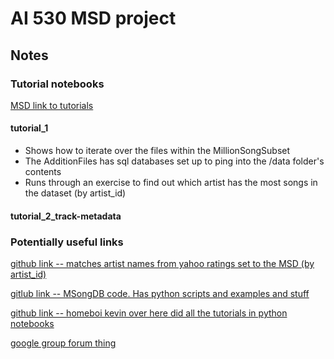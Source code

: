 # AI 530 MSD project

## Notes

### Tutorial notebooks 
[MSD link to tutorials](https://labrosa.ee.columbia.edu/millionsong/pages/tutorial)
#### tutorial_1
+ Shows how to iterate over the files within the MillionSongSubset
+ The AdditionFiles has sql databases set up to ping into the /data folder's contents 
+ Runs through an exercise to find out which artist has the most songs in the dataset (by artist_id)


#### tutorial_2_track-metadata 



### Potentially useful links

[github link -- matches artist names from yahoo ratings set to the MSD (by artist_id)](https://github.com/tbertinmahieux/MSongsDB/blob/master/Tasks_Demos/YahooRatings/match_artist_names.py)

[gitlub link -- MSongDB code.  Has python scripts and examples and stuff](https://github.com/tbertinmahieux/MSongsDB)

[github link -- homeboi kevin over here did all the tutorials in python notebooks](https://github.com/kevin11hg/msong)

[google group forum thing](https://groups.google.com/forum/#!forum/millionsongdataset)